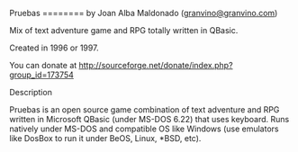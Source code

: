 Pruebas
======== by Joan Alba Maldonado (granvino@granvino.com)

Mix of text adventure game and RPG totally written in QBasic.

Created in 1996 or 1997.

You can donate at http://sourceforge.net/donate/index.php?group_id=173754


Description

Pruebas is an open source game combination of text adventure and RPG written in Microsoft QBasic (under MS-DOS 6.22) that uses keyboard.
Runs natively under MS-DOS and compatible OS like Windows (use emulators like DosBox to run it under BeOS, Linux, *BSD, etc).